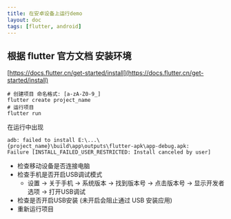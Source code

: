 ```yaml
---
title: 在安卓设备上运行demo
layout: doc
tags: [flutter, android]
---
```


## 根据 flutter 官方文档 安装环境
[https://docs.flutter.cn/get-started/install](https://docs.flutter.cn/get-started/install)

```shell
# 创建项目 命名格式: [a-zA-Z0-9_]
flutter create project_name
# 运行项目
flutter run
```
在运行中出现
```shell
adb: failed to install E:\...\{project_name}\build\app\outputs\flutter-apk\app-debug.apk: 
Failure [INSTALL_FAILED_USER_RESTRICTED: Install canceled by user]
```
* 检查移动设备是否连接电脑
* 检查手机是否开启USB调试模式
  * 设置 -> 关于手机 -> 系统版本 -> 找到版本号 -> 点击版本号 -> 显示开发者选项 -> 打开USB调试 
* 检查是否开启USB安装 (未开启会阻止通过 USB 安装应用)
* 重新运行项目
